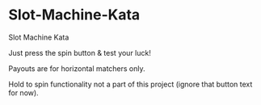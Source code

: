 # Slot-Machine-Kata
Slot Machine Kata

Just press the spin button & test your luck!

Payouts are for horizontal matchers only.

Hold to spin functionality not a part of this project (ignore that button text for now).
